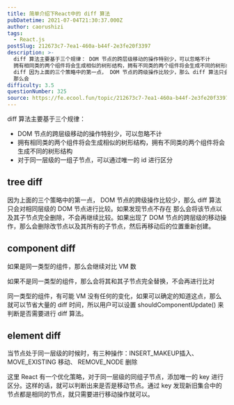 ```yaml
---
title: 简单介绍下React中的 diff 算法
pubDatetime: 2021-07-04T21:30:37.000Z
author: caorushizi
tags:
  - React.js
postSlug: 212673c7-7ea1-460a-b44f-2e3fe20f3397
description: >-
  diff 算法主要基于三个规律： DOM 节点的跨层级移动的操作特别少，可以忽略不计
  拥有相同类的两个组件将会生成相似的树形结构，拥有不同类的两个组件将会生成不同的树形结构 对于同一层级的一组子节点，可以通过唯一的 id 进行区分 tree
  diff 因为上面的三个策略中的第一点， DOM 节点的跨级操作比较少，那么 diff 算法只会对相同层级的 DOM 节点进行比较。如果发现节点不存在
  那么会
difficulty: 3.5
questionNumber: 325
source: https://fe.ecool.fun/topic/212673c7-7ea1-460a-b44f-2e3fe20f3397
---
```


diff 算法主要基于三个规律：

* DOM 节点的跨层级移动的操作特别少，可以忽略不计
* 拥有相同类的两个组件将会生成相似的树形结构，拥有不同类的两个组件将会生成不同的树形结构
* 对于同一层级的一组子节点，可以通过唯一的 id 进行区分

## tree diff

因为上面的三个策略中的第一点， DOM 节点的跨级操作比较少，那么 diff 算法只会对相同层级的 DOM 节点进行比较。如果发现节点不存在 那么会将该节点以及其子节点完全删除，不会再继续比较。如果出现了 DOM 节点的跨层级的移动操作，那么会删除改节点以及其所有的子节点，然后再移动后的位置重新创建。

## component diff

如果是同一类型的组件，那么会继续对比 VM 数

如果不是同一类型的组件，那么会将其和其子节点完全替换，不会再进行比对

同一类型的组件，有可能 VM 没有任何的变化，如果可以确定的知道这点，那么就可以节省大量的 diff 时间，所以用户可以设置 shouldComponentUpdate() 来判断是否需要进行 diff 算法。

## element diff

当节点处于同一层级的时候时，有三种操作：INSERT_MAKEUP插入、 MOVE_EXISTING 移动、 REMOVE_NODE 删除

这里 React 有一个优化策略，对于同一层级的同组子节点，添加唯一的 key 进行区分。这样的话，就可以判断出来是否是移动节点。通过 key 发现新旧集合中的节点都是相同的节点，就只需要进行移动操作就可以。


